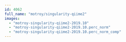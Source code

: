 ```yaml
---
id: 4062
full_name: "motroy/singularity-qiime2"
images: 
  - "motroy-singularity-qiime2-2019.10"
  - "motroy-singularity-qiime2-2019.10.perc_norm"
  - "motroy-singularity-qiime2-2019.10.perc_norm_comp"
---
```

